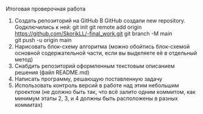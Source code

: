 
Итоговая проверочная работа

1. Создать репозиторий на GitHub
В GitHub создали new repository.
Gодключились к ней:
git init
git remote add origin https://github.com/SkorikLL/-final_work.git
git branch -M main    
git push -u origin main  
2. Нарисовать блок-схему алгоритма (можно обойтись блок-схемой основной содержательной части, если вы выделяете её в отдельный метод)
3. Снабдить репозиторий оформленным текстовым описанием решения (файл README.md)
4. Написать программу, решающую поставленную задачу
5. Использовать контроль версий в работе над этим небольшим проектом (не должно быть так, что всё залито одним коммитом, как минимум этапы 2, 3, и 4 должны быть расположены в разных коммитах)